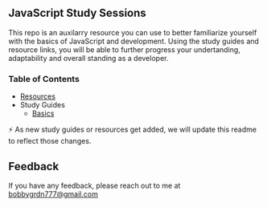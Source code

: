 JavaScript Study Sessions
-------------------------

This repo is an auxilarry resource you can use to better familiarize yourself with the basics of JavaScript and development. Using the study guides and resource links, you will be able to further progress your undertanding, adaptability and overall standing as a developer.

### Table of Contents
 * [Resources](https://github.com/bobbygrdn/JavaScript-Study-Sessions/tree/main/Resources)
 * Study Guides
    + [Basics](https://github.com/bobbygrdn/JavaScript-Study-Sessions/blob/main/studyGuides/Basics.md)

⚡  As new study guides or resources get added, we will update this readme to reflect those changes.

## Feedback

If you have any feedback, please reach out to me at bobbygrdn777@gmail.com

